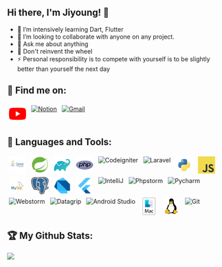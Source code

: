 ## Hi there, I'm Jiyoung! 👋
- 🎯 I’m intensively learning Dart, Flutter
- 👯 I’m looking to collaborate with anyone on any project.
- 💬 Ask me about anything
- 🤔 Don't reinvent the wheel
- ⚡ Personal responsibility is to compete with yourself is to be slightly better than yourself the next day

## :email: Find me on:
<p align="left">
<a href="https://www.youtube.com/channel/UCOT9uW4rUaATfXH3fLzr_Pg"> <img src="https://raw.githubusercontent.com/github/explore/d744245de144b89f3e3462949e08bfc91eda7fcf/topics/youtube/youtube.png" alt="Youtube" height="40" style="vertical-align:top; margin:4px"></a>
<a href="https://dog-crown-d03.notion.site/47d30dc4664e445aa1835673b8fad1fd"> <img src="https://user-images.githubusercontent.com/67634983/146180243-223e0439-67b1-4482-b632-30038fec7038.png" alt="Notion" height="40" style="vertical-align:top; margin:4px"></a>
<a href="mailto:jy.ryu.jiyoung@gmail.com"> <img src="https://www.google.com/gmail/about/static/images/logo-gmail.png?cache=1adba63" alt="Gmail" height="40" style="vertical-align:top; margin:4px"></a>
</p>

## 🧰 Languages and Tools:
<p align="left">
<img src="https://raw.githubusercontent.com/github/explore/80688e429a7d4ef2fca1e82350fe8e3517d3494d/topics/java/java.png" alt="Java" height="40" style="vertical-align:top; margin:4px">
<img src="https://raw.githubusercontent.com/github/explore/80688e429a7d4ef2fca1e82350fe8e3517d3494d/topics/spring-boot/spring-boot.png" alt="Spring" height="40" style="vertical-align:top; margin:4px">
<img src="https://raw.githubusercontent.com/github/explore/59009b1589a883459c0ae19044e3e7e3ec0c4e0a/topics/gradle/gradle.png" alt="Gradle" height="40" style="vertical-align:top; margin:4px">
<img src="https://raw.githubusercontent.com/github/explore/ccc16358ac4530c6a69b1b80c7223cd2744dea83/topics/php/php.png" alt="PHP" height="40" style="vertical-align:top; margin:4px">
<img src="https://cdn1.iconfinder.com/data/icons/logos-3/304/codeigniter-icon-512.png" alt="Codeigniter" height="40" style="vertical-align:top; margin:4px"> 
<img src="https://upload.wikimedia.org/wikipedia/commons/thumb/9/9a/Laravel.svg/1200px-Laravel.svg.png" alt="Laravel" height="40" style="vertical-align:top; margin:4px">
<img src="https://raw.githubusercontent.com/github/explore/80688e429a7d4ef2fca1e82350fe8e3517d3494d/topics/python/python.png" alt="Python" height="40" style="vertical-align:top; margin:4px">
<img src="https://raw.githubusercontent.com/github/explore/80688e429a7d4ef2fca1e82350fe8e3517d3494d/topics/javascript/javascript.png" alt="JavaScript" height="40" style="vertical-align:top; margin:4px">
<!--<img src="https://raw.githubusercontent.com/github/explore/80688e429a7d4ef2fca1e82350fe8e3517d3494d/topics/react/react.png" alt="React" height="40" style="vertical-align:top; margin:4px">
<img src="https://raw.githubusercontent.com/github/explore/80688e429a7d4ef2fca1e82350fe8e3517d3494d/topics/nodejs/nodejs.png" alt="Nodejs" height="40" style="vertical-align:top; margin:4px">-->
<img src="https://raw.githubusercontent.com/github/explore/80688e429a7d4ef2fca1e82350fe8e3517d3494d/topics/mysql/mysql.png" alt="MySQL" height="40" style="vertical-align:top; margin:4px">
<img src="https://raw.githubusercontent.com/github/explore/80688e429a7d4ef2fca1e82350fe8e3517d3494d/topics/postgresql/postgresql.png" alt="PostgreSQL" height="40" style="vertical-align:top; margin:4px">
<img src="https://raw.githubusercontent.com/github/explore/80688e429a7d4ef2fca1e82350fe8e3517d3494d/topics/dart/dart.png" alt="Dart" height="40" style="vertical-align:top; margin:4px">
<img src="https://raw.githubusercontent.com/github/explore/cebd63002168a05a6a642f309227eefeccd92950/topics/flutter/flutter.png" alt="Flutter" height="40" style="vertical-align:top; margin:4px">
<img src="https://resources.jetbrains.com/storage/products/intellij-idea/img/meta/intellij-idea_logo_300x300.png" alt="IntelliJ" height="40" style="vertical-align:top; margin:4px">
<img src="https://resources.jetbrains.com/storage/products/phpstorm/img/meta/phpstorm_logo_300x300.png" alt="Phpstorm" height="40" style="vertical-align:top; margin:4px">
<img src="https://resources.jetbrains.com/storage/products/pycharm/img/meta/pycharm_logo_300x300.png" alt="Pycharm" height="40" style="vertical-align:top; margin:4px">
<img src="https://resources.jetbrains.com/storage/products/webstorm/img/meta/webstorm_logo_300x300.png" alt="Webstorm" height="40" style="vertical-align:top; margin:4px">
<img src="https://resources.jetbrains.com/storage/products/datagrip/img/meta/datagrip_logo_300x300.png" alt="Datagrip" height="40" style="vertical-align:top; margin:4px">
<img src="https://user-images.githubusercontent.com/67634983/102363438-c08f7b00-3ff8-11eb-818d-84e802e35198.png" alt="Android Studio" height="40" style="vertical-align:top; margin:4px">
<img src="https://raw.githubusercontent.com/github/explore/80688e429a7d4ef2fca1e82350fe8e3517d3494d/topics/macos/macos.png" alt="MacOS" height="40" style="vertical-align:top; margin:4px" alt="Windows" height="40" style="vertical-align:top; margin:4px">
<img src="https://raw.githubusercontent.com/github/explore/80688e429a7d4ef2fca1e82350fe8e3517d3494d/topics/linux/linux.png" alt="Linux" height="40" style="vertical-align:top; margin:4px" alt="Windows" height="40" style="vertical-align:top; margin:4px">
<img src="https://avatars3.githubusercontent.com/u/18133?s=200&v=4" alt="Git" height="40" style="vertical-align:top; margin:4px">
</p>

## :trophy: My Github Stats:
<p align="left">
<a href="https://github.com/jyryuitpro">
  <img align="center" src="https://github-readme-stats.anuraghazra1.vercel.app/api?username=jyryuitpro&show_icons=true&hide=prs&issues&theme=radical" />
</a>
</p>

<!--
## :computer: My TodoList as of 2022:
- :pill: Common : Slack, Notion, Linux, AWS
- :gem: Front-end : Dart, Flutter
- :muscle: Back-end : Node.js, PostgreSQL, Redis
- :ghost: Toy : Kotlin, Android, Swift, iOS


**jyryuitpro/jyryuitpro** is a ✨ _special_ ✨ repository because its `README.md` (this file) appears on your GitHub profile.

Here are some ideas to get you started:

- 🔭 I’m currently working on ...
- 🌱 I’m currently learning ...
- 👯 I’m looking to collaborate on ...
- 🤔 I’m looking for help with ...
- 💬 Ask me about ...
- 📫 How to reach me: ...
- 😄 Pronouns: ...
- ⚡ Fun fact: ...
-->
